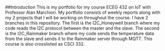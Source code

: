 ##Introduction
This is my portfolio for my course ECEG 432 on IoT with Professor Alan Marchiori. My portfolio consists of weekly reports along with my 2 projects that I will be working on throughout the course. I have 2 branches in this repository. The first is the I2C_Honeywell branch where my code reads the I2C protocol between the master and the slave. The second is the I2C_Rainmaker branch where my code sends the temperature data from the slave and sends it to the Rainmaker server through MQTT. This course is also crosslisted as CSCI 332.
